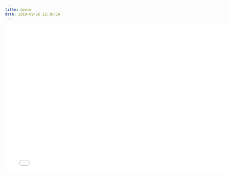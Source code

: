```yaml
---
title: movie
date: 2019-09-16 22:36:59
---
```

<iframe src="//www.bilibili.com/html/html5player.html?aid=837516611&cid=169535384" width="780" height="480" frameborder="0" webkitallowfullscreen mozallowfullscreen allowfullscreen></iframe>
